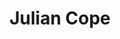 ---
title: "Julian Cope"
summary: "British vocalist, bassist, songwriter author and poet, born 21 October 1957 in Deri, Monmouthshire, Wales, UK. He grew up in Tamworth before moving to Liverpool . Now living in Avebury . Father of . His first band, as bassist, was The Crucial Three, which he co-founded in May 1977 together with and . They disbanded in June 1977. In 1978, he founded the post punk band with which he gained fame. The band disbanded in late 1982. He moved back to his old home Tamworth and started recording his first solo album which was released in 1984. He then started to write books, including, amongst others, two books about his own musical career. In 1992 he founded and in 1999 he founded the band , both bands are still going."
image: "julian-cope.jpg"
apple_music_artist_url: "https://music.apple.com/gb/artist/julian-cope/13104701"
---